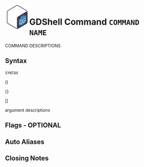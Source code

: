 <a href="https://github.com/Kubulambula/Godot-GDShell">
  <img src="../../../docs/assets/logo.png" align="left" width="80" height="80">
</a>

# GDShell Command `COMMAND NAME`

COMMAND DESCRIPTIONS

## Syntax
`SYNTAX`

()

{}

[]

argument descriptions

## Flags - OPTIONAL

## Auto Aliases

## Closing Notes

